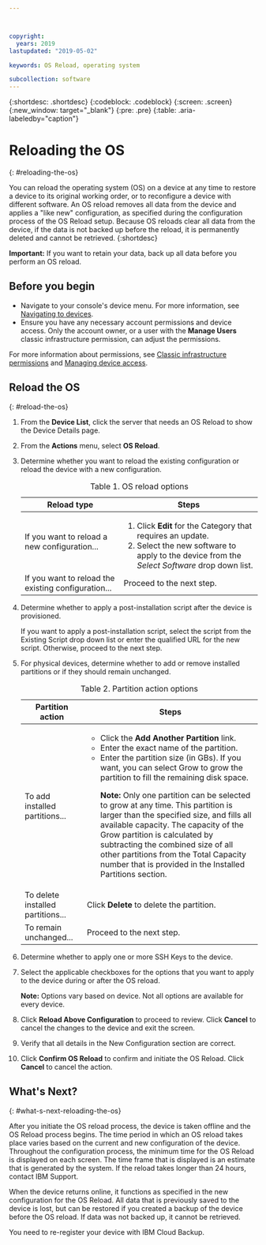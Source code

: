 ```yaml
---



copyright:
  years: 2019
lastupdated: "2019-05-02"

keywords: OS Reload, operating system

subcollection: software
---
```


{:shortdesc: .shortdesc}
{:codeblock: .codeblock}
{:screen: .screen}
{:new_window: target="_blank"}
{:pre: .pre}
{:table: .aria-labeledby="caption"}

#  Reloading the OS
{: #reloading-the-os}

You can reload the operating system (OS) on a device at any time to restore a device to its original working order, or to reconfigure a device with different software. An OS reload removes all data from the device and applies a "like new" configuration, as specified during the configuration process of the OS Reload setup. Because OS reloads clear all data from the device, if the data is not backed up before the reload, it is permanently deleted and cannot be retrieved.
{:shortdesc}

**Important:** If you want to retain your data, back up all data before you perform an OS reload.

## Before you begin
* Navigate to your console's device menu. For more information, see [Navigating to devices](/docs/infrastructure/software?topic=virtual-servers-navigating-devices).
* Ensure you have any necessary account permissions and device access. Only the account owner, or a user with the **Manage Users** classic infrastructure permission, can adjust the permissions.

For more information about permissions, see [Classic infrastructure permissions](/docs/iam?topic=iam-infrapermission#infrapermission) and [Managing device access](/docs/vsi?topic=virtual-servers-managing-device-access).

## Reload the OS
{: #reload-the-os}

1. From the **Device List**, click the server that needs an OS Reload to show the Device Details page.
2. From the **Actions** menu, select **OS Reload**.
3. Determine whether you want to reload the existing configuration or reload the device with a new configuration.

   <table>
   <CAPTION>Table 1. OS reload options</CAPTION>
   <THEAD>
   <TR>
   <th>Reload type</th>
   <th>Steps</th>
   </TR>
   </THEAD>
   <TBODY>
   <tr>
   <td>If you want to reload a new configuration...</td>
   <td>
   <ol>
   <li>Click <b>Edit</b> for the Category that requires an update.</li>
   <li>Select the new software to apply to the device from the <i>Select Software</i> drop down list.</li>
   </ol>
   </td>
   </tr>
   <tr>
   <td>If you want to reload the existing configuration...</td>
   <td>Proceed to the next step.</td>
   </tr>
   </TBODY>
   </table>

4. Determine whether to apply a post-installation script after the device is provisioned.

   If you want to apply a post-installation script, select the script from the Existing Script drop down list or enter the qualified URL for the new script.  Otherwise, proceed to the next step.

5. For physical devices, determine whether to add or remove installed partitions or if they should remain unchanged.

   <table>
   <CAPTION>Table 2. Partition action options</CAPTION>
   <THEAD>
   <TR>
   <th>Partition action</th>
   <th>Steps</th>
   </TR>
   </THEAD>
   <TBODY>
   <tr>
   <td>To add installed partitions...</td>
   <td>
   <ul>
   <li>Click the <b>Add Another Partition</b> link.</li>
   <li>Enter the exact name of the partition.</li>
   <li>Enter the partition size (in GBs). If you want, you can select Grow to grow the partition to fill the remaining disk space.
   <p><b>Note:</b> Only one partition can be selected to grow at any time. This partition is larger than the specified size, and fills all available capacity. The capacity of the Grow partition is calculated by subtracting the combined size of all other partitions from the Total Capacity number that is provided in the Installed Partitions section.</p>
   </li>
   </ul>
   </td>
   </tr>
   <tr>
   <td>To delete installed partitions...</td>
   <td>Click <b>Delete</b> to delete the partition.</td>
   </tr>
   <tr>
   <td>To remain unchanged...</td>
   <td>Proceed to the next step.</td>
   </tr>
   </TBODY>
   </table>

6. Determine whether to apply one or more SSH Keys to the device.

7. Select the applicable checkboxes for the options that you want to apply to the device during or after the OS reload.

   **Note:** Options vary based on device. Not all options are available for every device.

8. Click **Reload Above Configuration** to proceed to review. Click **Cancel** to cancel the changes to the device and exit the screen.

9. Verify that all details in the New Configuration section are correct.  

10. Click **Confirm OS Reload** to confirm and initiate the OS Reload. Click **Cancel** to cancel the action.

## What's Next?
{: #what-s-next-reloading-the-os}

After you initiate the OS reload process, the device is taken offline and the OS Reload process begins.
The time period in which an OS reload takes place varies based on the current and new configuration of the device.
Throughout the configuration process, the minimum time for the OS Reload is displayed on each screen.
The time frame that is displayed is an estimate that is generated by the system. If the reload takes longer than 24 hours, contact IBM Support.

When the device returns online, it functions as specified in the new configuration for the OS Reload. All data that is previously saved to the device is lost, but can be restored if you created a backup of the device before the OS reload. If data was not backed up, it cannot be retrieved.

You need to re-register your device with IBM Cloud Backup.
